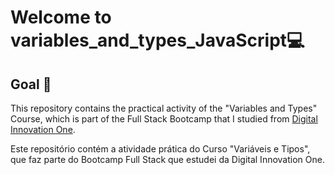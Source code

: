 # Welcome to variables_and_types_JavaScript:computer:

## Goal :dart:
This repository contains the practical activity of the "Variables and Types" Course, which is part of the Full Stack Bootcamp that I studied from  [Digital Innovation One](https://digitalinnovation.one/).

Este repositório contém a atividade prática do Curso "Variáveis e Tipos", que faz parte do Bootcamp Full Stack que estudei da Digital Innovation One.
